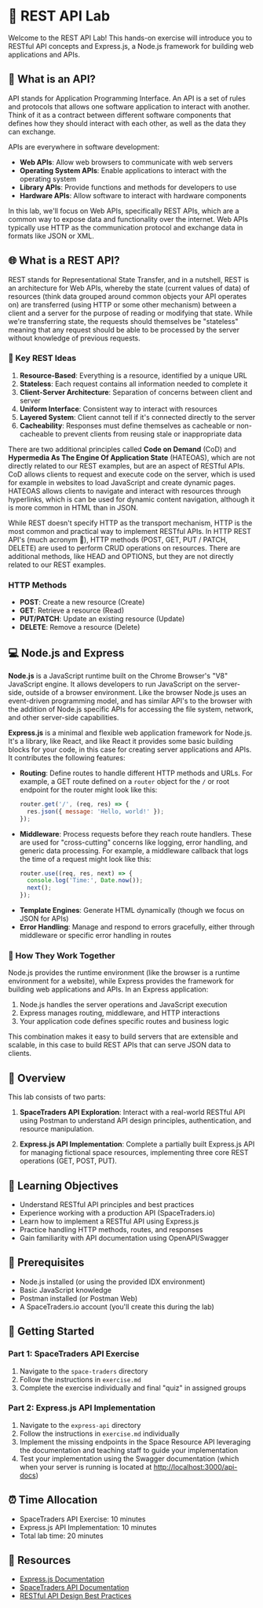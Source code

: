 # 🚀 REST API Lab

Welcome to the REST API Lab! This hands-on exercise will introduce you to RESTful API concepts and Express.js, a Node.js framework for building web applications and APIs.

## 🔌 What is an API?

API stands for Application Programming Interface. An API is a set of rules and protocols that allows one software application to interact with another. Think of it as a contract between different software components that defines how they should interact with each other, as well as the data they can exchange.

APIs are everywhere in software development:

- **Web APIs**: Allow web browsers to communicate with web servers
- **Operating System APIs**: Enable applications to interact with the operating system
- **Library APIs**: Provide functions and methods for developers to use
- **Hardware APIs**: Allow software to interact with hardware components

In this lab, we'll focus on Web APIs, specifically REST APIs, which are a common way to expose data and functionality over the internet. Web APIs typically use HTTP as the communication protocol and exchange data in formats like JSON or XML.

## 🌐 What is a REST API?

REST stands for Representational State Transfer, and in a nutshell, REST is an architecture for Web APIs, whereby the state (current values of data) of resources (think data grouped around common objects your API operates on) are transferred (using HTTP or some other mechanism) between a client and a server for the purpose of reading or modifying that state. While we're transferring state, the requests should themselves be "stateless" meaning that any request should be able to be processed by the server without knowledge of previous requests.

### 💯 Key REST Ideas

1. **Resource-Based**: Everything is a resource, identified by a unique URL
2. **Stateless**: Each request contains all information needed to complete it
3. **Client-Server Architecture**: Separation of concerns between client and server
4. **Uniform Interface**: Consistent way to interact with resources
5. **Layered System**: Client cannot tell if it's connected directly to the server
6. **Cacheability**: Responses must define themselves as cacheable or non-cacheable to prevent clients from reusing stale or inappropriate data

There are two additional principles called **Code on Demand** (CoD) and **Hypermedia As The Engine Of Application State** (HATEOAS), which are not directly related to our REST examples, but are an aspect of RESTful APIs. CoD allows clients to request and execute code on the server, which is used for example in websites to load JavaScript and create dynamic pages. HATEOAS allows clients to navigate and interact with resources through hyperlinks, which is can be used for dynamic content navigation, although it is more common in HTML than in JSON.

While REST doesn't specify HTTP as the transport mechanism, HTTP is the most common and practical way to implement RESTful APIs. In HTTP REST API's (much acronym 🐶), HTTP methods (POST, GET, PUT / PATCH, DELETE) are used to perform CRUD operations on resources. There are additional methods, like HEAD and OPTIONS, but they are not directly related to our REST examples.

### HTTP Methods

- **POST**: Create a new resource (Create)
- **GET**: Retrieve a resource (Read)
- **PUT/PATCH**: Update an existing resource (Update)
- **DELETE**: Remove a resource (Delete)

## 💻 Node.js and Express

**Node.js** is a JavaScript runtime built on the Chrome Browser's "V8" JavaScript engine. It allows developers to run JavaScript on the server-side, outside of a browser environment. Like the browser Node.js uses an event-driven programming model, and has similar API's to the browser with the addition of Node.js specific APIs for accessing the file system, network, and other server-side capabilities.

**Express.js** is a minimal and flexible web application framework for Node.js. It's a library, like React, and like React it provides some basic building blocks for your code, in this case for creating server applications and APIs. It contributes the following features:

- **Routing**: Define routes to handle different HTTP methods and URLs. For example, a GET route defined on a `router` object for the `/` or root endpoint for the router might look like this:
    ```javascript
    router.get('/', (req, res) => {
      res.json({ message: 'Hello, world!' });
    });
    ```
- **Middleware**: Process requests before they reach route handlers. These are used for "cross-cutting" concerns like logging, error handling, and generic data processing. For example, a middleware callback that logs the time of a request might look like this:
    ```javascript
    router.use((req, res, next) => {
      console.log('Time:', Date.now());
      next();
    });
    ```
- **Template Engines**: Generate HTML dynamically (though we focus on JSON for APIs)
- **Error Handling**: Manage and respond to errors gracefully, either through middleware or specific error handling in routes

### 🧲 How They Work Together

Node.js provides the runtime environment (like the browser is a runtime environment for a website), while Express provides the framework for building web applications and APIs. In an Express application:

1. Node.js handles the server operations and JavaScript execution
2. Express manages routing, middleware, and HTTP interactions
3. Your application code defines specific routes and business logic

This combination makes it easy to build servers that are extensible and scalable, in this case to build REST APIs that can serve JSON data to clients.

## 🔎 Overview

This lab consists of two parts:

1. **SpaceTraders API Exploration**: Interact with a real-world RESTful API using Postman to understand API design principles, authentication, and resource manipulation.

2. **Express.js API Implementation**: Complete a partially built Express.js API for managing fictional space resources, implementing three core REST operations (GET, POST, PUT).

## 📖 Learning Objectives

- Understand RESTful API principles and best practices
- Experience working with a production API (SpaceTraders.io)
- Learn how to implement a RESTful API using Express.js
- Practice handling HTTP methods, routes, and responses
- Gain familiarity with API documentation using OpenAPI/Swagger

## 📝 Prerequisites

- Node.js installed (or using the provided IDX environment)
- Basic JavaScript knowledge
- Postman installed (or Postman Web)
- A SpaceTraders.io account (you'll create this during the lab)

## 🔰 Getting Started

### Part 1: SpaceTraders API Exercise

1. Navigate to the `space-traders` directory
2. Follow the instructions in `exercise.md`
3. Complete the exercise individually and final "quiz" in assigned groups

### Part 2: Express.js API Implementation

1. Navigate to the `express-api` directory
2. Follow the instructions in `exercise.md` individually
3. Implement the missing endpoints in the Space Resource API leveraging the documentation and teaching staff to guide your implementation
4. Test your implementation using the Swagger documentation (which when your server is running is located at [http://localhost:3000/api-docs](http://localhost:3000/api-docs))

## ⏰ Time Allocation

- SpaceTraders API Exercise: 10 minutes
- Express.js API Implementation: 10 minutes
- Total lab time: 20 minutes

## 📓 Resources

- [Express.js Documentation](https://expressjs.com/)
- [SpaceTraders API Documentation](https://spacetraders.io/docs/api)
- [RESTful API Design Best Practices](https://restfulapi.net/)